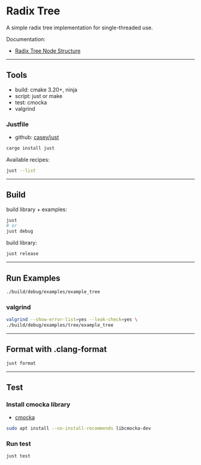 # Radix Tree

A simple radix tree implementation for single-threaded use.

Documentation:

- [Radix Tree Node Structure](docs/README.md)

---

## Tools

- build: cmake 3.20+, ninja
- script: just or make
- test: cmocka
- valgrind

### Justfile

- github: [casey/just](https://github.com/casey/just)

```bash
cargo install just
```

Available recipes:

```bash
just --list
```

---

## Build

build library + examples:

```bash
just
# or
just debug
```

build library:

```bash
just release
```

---

## Run Examples

```bash
./build/debug/examples/example_tree
```

### valgrind

```bash
valgrind --show-error-list=yes --leak-check=yes \
./build/debug/examples/tree/example_tree
```

---

## Format with .clang-format

```bash
just format
```

---

## Test

### Install cmocka library

- [cmocka](https://cmocka.org/)

```bash
sudo apt install --no-install-recommends libcmocka-dev
```

### Run test

```bash
just test
```
